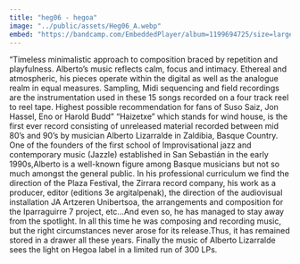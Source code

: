 ```yaml
---
title: "heg06 - hegoa"
image: "../public/assets/Heg06_A.webp"
embed: "https://bandcamp.com/EmbeddedPlayer/album=1199694725/size=large/bgcol=ffffff/linkcol=0687f5/tracklist=false/artwork=small/transparent=true/"
---
```


“Timeless minimalistic approach to composition braced by repetition and playfulness. Alberto’s music reflects calm, focus and intimacy. Ethereal and atmospheric, his pieces operate within the digital as well as the analogue realm in equal measures. Sampling, Midi sequencing and field recordings are the instrumentation used in these 15 songs recorded on a four track reel to reel tape. Highest possible recommendation for fans of Suso Saiz, Jon Hassel, Eno or Harold Budd”
     “Haizetxe” which stands for wind house, is the first ever record consisting of unreleased material recorded between mid 80’s and 90’s by musician Alberto Lizarralde in Zaldibia, Basque Country.
     One of the founders of the first school of Improvisational jazz and contemporary music (Jazzle) established in San Sebastián in the early 1990s,Alberto is a well-known figure among Basque musicians but not so
     much amongst the general public. In his professional curriculum we find the direction of the Plaza Festival, the Zirrara record company, his work as a producer, editor (editions 3e argitalpenak), the direction of the
     audiovisual installation JA Artzeren Unibertsoa, the arrangements and composition for the Iparraguirre 7 project, etc...And even so, he has
     managed to stay away from the spotlight.
     In all this time he was composing and recording music, but the right circumstances never arose for its release.Thus, it has remained stored in a
     drawer all these years. Finally the music of Alberto Lizarralde sees the light on Hegoa label in a limited run of 300 LPs.
